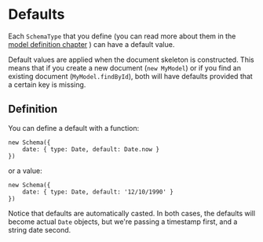 
Defaults
========

Each `SchemaType` that you define \(you can read more about them in the [model
definition chapter](/docs/model-definition.html) \) can have a default value.

Default values are applied when the document skeleton is constructed. This
means that if you create a new document (`new MyModel`) or if you find an
existing document (`MyModel.findById`), both will have defaults
provided that a certain key is missing.

## Definition

You can define a default with a function:

    new Schema({
        date: { type: Date, default: Date.now }
    })

or a value:

    new Schema({
        date: { type: Date, default: '12/10/1990' }
    })

Notice that defaults are automatically casted. In both cases, the defaults will
become actual `Date` objects, but we're passing a timestamp first, and a string
date second.
